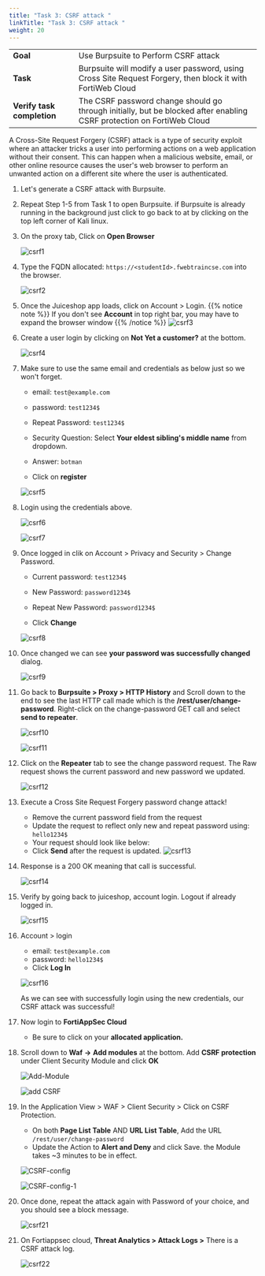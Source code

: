 ```yaml
---
title: "Task 3: CSRF attack "
linkTitle: "Task 3: CSRF attack "
weight: 20
---
```


|                            |    |  
|----------------------------| ----
| **Goal**                   | Use Burpsuite to Perform CSRF attack
| **Task**                   | Burpsuite will modify a user password, using Cross Site Request Forgery, then block it with FortiWeb Cloud
| **Verify task completion** | The CSRF password change should go through initially, but be blocked after enabling CSRF protection on FortiWeb Cloud

A Cross-Site Request Forgery (CSRF) attack is a type of security exploit where an attacker tricks a user into performing actions on a web application without their consent. This can happen when a malicious website, email, or other online resource causes the user's web browser to perform an unwanted action on a different site where the user is authenticated.

1. Let's generate a CSRF attack with Burpsuite. 

2. Repeat Step 1-5 from Task 1 to open Burpsuite. if Burpsuite is already running in the background just click to go back to at by clicking on the top left corner of Kali linux.

3. On the proxy tab, Click on **Open Browser**

    ![csrf1](csrf1.png)

4. Type the FQDN allocated: ```https://<studentId>.fwebtraincse.com``` into the browser.

    ![csrf2](csrf2.png)

5. Once the Juiceshop app loads, click on Account > Login.
    {{% notice note %}} If you don't see **Account** in top right bar, you may have to expand the browser window {{% /notice %}}
    ![csrf3](csrf3.png)

6. Create a user login by clicking on **Not Yet a customer?** at the bottom. 

    ![csrf4](csrf4.png)

7. Make sure to use the same email and credentials as below just so we won't forget. 

   - email: ```test@example.com```
   - password: ```test1234$```
   - Repeat Password: ```test1234$```
   - Security Question: Select **Your eldest sibling's middle name** from dropdown. 
   - Answer: ```botman```

   - Click on **register**

    ![csrf5](csrf5.png)

8. Login using the credentials above. 

    ![csrf6](csrf6.png)

    ![csrf7](csrf7.png)

9. Once logged in clik on Account > Privacy and Security > Change Password. 

   - Current password: ```test1234$```
   - New Password: ```password1234$```
   - Repeat New Password: ```password1234$```

   - Click **Change**

    ![csrf8](csrf8.png)

10. Once changed we can see **your password was successfully changed** dialog. 

    ![csrf9](csrf9.png)

11. Go back to **Burpsuite > Proxy > HTTP History** and Scroll down to the end to see the last HTTP call made which is the **/rest/user/change-password**. Right-click on the change-password GET call and select **send to repeater**. 

    ![csrf10](csrf10.png)
    
    ![csrf11](csrf11.png)

12. Click on the **Repeater** tab to see the change password request. The Raw request shows the current password and new password we updated. 

    ![csrf12](csrf12.png)

13. Execute a Cross Site Request Forgery password change attack!
    - Remove the current password field from the request
    - Update the request to reflect only new and repeat password using: ```hello1234$```
    - Your request should look like below:
    - Click **Send** after the request is updated. 
        ![csrf13](csrf13.png)

16. Response is a 200 OK meaning that call is successful. 

    ![csrf14](csrf14.png)

17. Verify by going back to juiceshop, account login. Logout if already logged in. 

    ![csrf15](csrf15.png)

18. Account > login 

    - email: ```test@example.com```
    - password: ```hello1234$```
    - Click **Log In**

    ![csrf16](csrf16.png)

    As we can see with successfully login using the new credentials, our CSRF attack was successful!

19. Now login to **FortiAppSec Cloud**
    - Be sure to click on your **allocated application.**

20. Scroll down to **Waf** **->** **Add modules** at the bottom. Add **CSRF protection** under Client Security Module and click **OK**

    ![Add-Module](Add-Module.png)
    
    ![add CSRF](<Add CSRF.png>)

21. In the Application View > WAF > Client Security > Click on CSRF Protection.
    - On both **Page List Table** AND **URL List Table**, Add the URL ```/rest/user/change-password```
    - Update the Action to **Alert and Deny** and click Save. the Module takes ~3 minutes to be in effect. 

    ![CSRF-config](CSRF-config.png)
    
    ![CSRF-config-1](CSRF-config-1.png)


22. Once done, repeat the attack again with Password of your choice, and you should see a block message. 

    ![csrf21](csrf21.png)

23. On Fortiappsec cloud, **Threat Analytics > Attack Logs >** There is a CSRF attack log.

    ![csrf22](csrf22.png)
